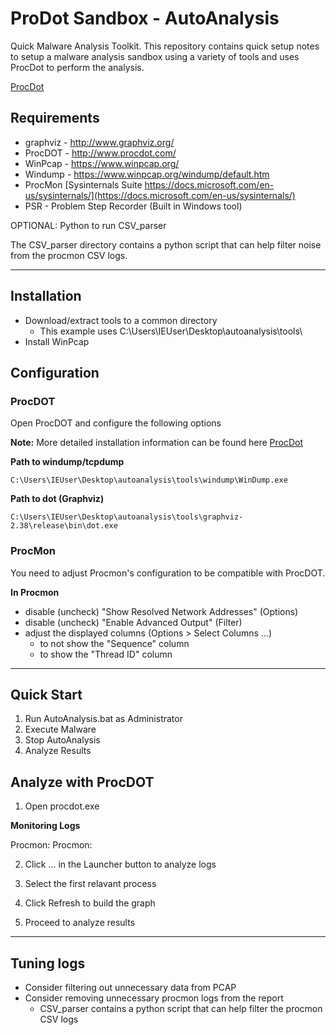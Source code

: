 # ProDot Sandbox - AutoAnalysis

Quick Malware Analysis Toolkit. This repository contains quick setup notes to setup a malware analysis sandbox using a variety of tools and uses ProcDot to perform the analysis.

[ProcDot](http://www.procdot.com/)

## Requirements

- graphviz - http://www.graphviz.org/
- ProcDOT - http://www.procdot.com/
- WinPcap - https://www.winpcap.org/
- Windump - https://www.winpcap.org/windump/default.htm
- ProcMon [Sysinternals Suite https://docs.microsoft.com/en-us/sysinternals/](https://docs.microsoft.com/en-us/sysinternals/)
- PSR - Problem Step Recorder (Built in Windows tool)

OPTIONAL: Python to run CSV_parser 

The CSV_parser directory contains a python script that can help filter noise from the procmon CSV logs.

--------------
## Installation

- Download/extract tools to a common directory
    + This example uses C:\Users\IEUser\Desktop\autoanalysis\tools\
- Install WinPcap

## Configuration

### ProcDOT

Open ProcDOT and configure the following options

**Note:** More detailed installation information can be found here [ProcDot](http://www.procdot.com/)

__Path to windump/tcpdump__

    C:\Users\IEUser\Desktop\autoanalysis\tools\windump\WinDump.exe

__Path to dot (Graphviz)__

    C:\Users\IEUser\Desktop\autoanalysis\tools\graphviz-2.38\release\bin\dot.exe

### ProcMon

You need to adjust Procmon's configuration to be compatible with ProcDOT.

__In Procmon__

- disable (uncheck) "Show Resolved Network Addresses" (Options)
- disable (uncheck) "Enable Advanced Output" (Filter)
- adjust the displayed columns (Options > Select Columns ...)
  + to not show the "Sequence" column
  + to show the "Thread ID" column

--------------
## Quick Start

1. Run AutoAnalysis.bat as Administrator
2. Execute Malware
3. Stop AutoAnalysis
4. Analyze Results

## Analyze with ProcDOT

1. Open procdot.exe

__Monitoring Logs__

Procmon: <browse to procmon capture.csv>
Procmon: <browse to pcap capture.pcap>

2. Click ... in the Launcher button to analyze logs

3. Select the first relavant process

4. Click Refresh to build the graph

5. Proceed to analyze results

--------------
## Tuning logs

- Consider filtering out unnecessary data from PCAP
- Consider removing unnecessary procmon logs from the report
    + CSV_parser contains a python script that can help filter the procmon CSV logs